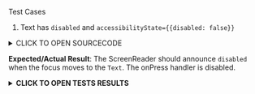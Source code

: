 Test Cases

1. Text has `disabled` and `accessibilityState={{disabled: false}}`

<details><summary>CLICK TO OPEN SOURCECODE</summary>
<p>

```javascript
```

</p>
</details>

**Expected/Actual Result**:
The ScreenReader should announce `disabled` when the focus moves to the `Text`.
The onPress handler is disabled.

**<details><summary>CLICK TO OPEN TESTS RESULTS</summary>**
<p>

<video src="" width="1000" />

</p>
</details>
